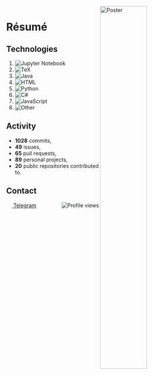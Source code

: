 <img width="50%" align="right" alt="Poster" src="https://user-images.githubusercontent.com/70258211/191231654-8d8d3483-0a60-426f-b342-ee60de97540c.jpeg" />

# Résumé

## Technologies

1. ![Jupyter Notebook](https://img.shields.io/static/v1?style=flat&label=%E2%A0%80&color=555&labelColor=%23DA5B0B&message=Jupyter%20Notebook%EF%B8%B149.3%25)
1. ![TeX](https://img.shields.io/static/v1?style=flat&label=%E2%A0%80&color=555&labelColor=%233D6117&message=TeX%EF%B8%B126.2%25)
1. ![Java](https://img.shields.io/static/v1?style=flat&label=%E2%A0%80&color=555&labelColor=%23b07219&message=Java%EF%B8%B18.6%25)
1. ![HTML](https://img.shields.io/static/v1?style=flat&label=%E2%A0%80&color=555&labelColor=%23e34c26&message=HTML%EF%B8%B17.8%25)
1. ![Python](https://img.shields.io/static/v1?style=flat&label=%E2%A0%80&color=555&labelColor=%233572A5&message=Python%EF%B8%B12.3%25)
1. ![C#](https://img.shields.io/static/v1?style=flat&label=%E2%A0%80&color=555&labelColor=%23178600&message=C%23%EF%B8%B12.1%25)
1. ![JavaScript](https://img.shields.io/static/v1?style=flat&label=%E2%A0%80&color=555&labelColor=%23f1e05a&message=JavaScript%EF%B8%B11.3%25)
1. ![Other](https://img.shields.io/static/v1?style=flat&label=%E2%A0%80&color=555&labelColor=%23ededed&message=Other%EF%B8%B12.1%25)

## Activity

- **1028** commits,
- **49** issues,
- **65** pull requests,
- **89** personal projects,
- **20** public repositories contributed to.

## Contact
[<img align="center" width="15px" src="https://cdn.svarun.dev/social/telegram.svg"/> Telegram](https://t.me/ValerianaOfficinalis) <img align="right" alt="Profile views" src="https://komarev.com/ghpvc/?username=ValeryVerkhoturov&style=flat" />
